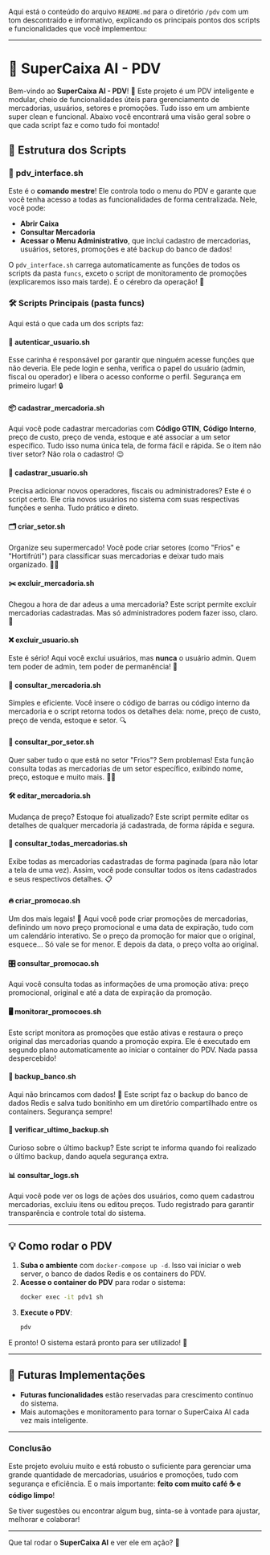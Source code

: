 Aqui está o conteúdo do arquivo `README.md` para o diretório `/pdv` com um tom descontraído e informativo, explicando os principais pontos dos scripts e funcionalidades que você implementou:

---

# 🛒 SuperCaixa AI - PDV

Bem-vindo ao **SuperCaixa AI - PDV**! 🎉 Este projeto é um PDV inteligente e modular, cheio de funcionalidades úteis para gerenciamento de mercadorias, usuários, setores e promoções. Tudo isso em um ambiente super clean e funcional. Abaixo você encontrará uma visão geral sobre o que cada script faz e como tudo foi montado!

## 📁 Estrutura dos Scripts

### 📜 **pdv_interface.sh**
Este é o **comando mestre**! Ele controla todo o menu do PDV e garante que você tenha acesso a todas as funcionalidades de forma centralizada. Nele, você pode:
- **Abrir Caixa**
- **Consultar Mercadoria**
- **Acessar o Menu Administrativo**, que inclui cadastro de mercadorias, usuários, setores, promoções e até backup do banco de dados!

O `pdv_interface.sh` carrega automaticamente as funções de todos os scripts da pasta `funcs`, exceto o script de monitoramento de promoções (explicaremos isso mais tarde). É o cérebro da operação! 🧠

### 🛠 **Scripts Principais (pasta funcs)**

Aqui está o que cada um dos scripts faz:

#### 🔐 **autenticar_usuario.sh**
Esse carinha é responsável por garantir que ninguém acesse funções que não deveria. Ele pede login e senha, verifica o papel do usuário (admin, fiscal ou operador) e libera o acesso conforme o perfil. Segurança em primeiro lugar! 🔒

#### 📦 **cadastrar_mercadoria.sh**
Aqui você pode cadastrar mercadorias com **Código GTIN**, **Código Interno**, preço de custo, preço de venda, estoque e até associar a um setor específico. Tudo isso numa única tela, de forma fácil e rápida. Se o item não tiver setor? Não rola o cadastro! 😉

#### 👤 **cadastrar_usuario.sh**
Precisa adicionar novos operadores, fiscais ou administradores? Este é o script certo. Ele cria novos usuários no sistema com suas respectivas funções e senha. Tudo prático e direto.

#### 🗂 **criar_setor.sh**
Organize seu supermercado! Você pode criar setores (como "Frios" e "Hortifrúti") para classificar suas mercadorias e deixar tudo mais organizado. 🥶🍏

#### ✂️ **excluir_mercadoria.sh**
Chegou a hora de dar adeus a uma mercadoria? Este script permite excluir mercadorias cadastradas. Mas só administradores podem fazer isso, claro. 🔨

#### ❌ **excluir_usuario.sh**
Este é sério! Aqui você exclui usuários, mas **nunca** o usuário admin. Quem tem poder de admin, tem poder de permanência! 👑

#### 📑 **consultar_mercadoria.sh**
Simples e eficiente. Você insere o código de barras ou código interno da mercadoria e o script retorna todos os detalhes dela: nome, preço de custo, preço de venda, estoque e setor. 🔍

#### 🛒 **consultar_por_setor.sh**
Quer saber tudo o que está no setor "Frios"? Sem problemas! Esta função consulta todas as mercadorias de um setor específico, exibindo nome, preço, estoque e muito mais. 🍦🥦

#### 🛠 **editar_mercadoria.sh**
Mudança de preço? Estoque foi atualizado? Este script permite editar os detalhes de qualquer mercadoria já cadastrada, de forma rápida e segura.

#### 📝 **consultar_todas_mercadorias.sh**
Exibe todas as mercadorias cadastradas de forma paginada (para não lotar a tela de uma vez). Assim, você pode consultar todos os itens cadastrados e seus respectivos detalhes. 📋

#### 🔥 **criar_promocao.sh**
Um dos mais legais! 🎉 Aqui você pode criar promoções de mercadorias, definindo um novo preço promocional e uma data de expiração, tudo com um calendário interativo. Se o preço da promoção for maior que o original, esquece... Só vale se for menor. E depois da data, o preço volta ao original.

#### 🎛 **consultar_promocao.sh**
Aqui você consulta todas as informações de uma promoção ativa: preço promocional, original e até a data de expiração da promoção.

#### 🖥 **monitorar_promocoes.sh**
Este script monitora as promoções que estão ativas e restaura o preço original das mercadorias quando a promoção expira. Ele é executado em segundo plano automaticamente ao iniciar o container do PDV. Nada passa despercebido!

#### 📜 **backup_banco.sh**
Aqui não brincamos com dados! 💾 Este script faz o backup do banco de dados Redis e salva tudo bonitinho em um diretório compartilhado entre os containers. Segurança sempre!

#### 📅 **verificar_ultimo_backup.sh**
Curioso sobre o último backup? Este script te informa quando foi realizado o último backup, dando aquela segurança extra.

#### 📊 **consultar_logs.sh**
Aqui você pode ver os logs de ações dos usuários, como quem cadastrou mercadorias, excluiu itens ou editou preços. Tudo registrado para garantir transparência e controle total do sistema.

---

## 💡 Como rodar o PDV

1. **Suba o ambiente** com `docker-compose up -d`. Isso vai iniciar o web server, o banco de dados Redis e os containers do PDV.
2. **Acesse o container do PDV** para rodar o sistema:
   ```bash
   docker exec -it pdv1 sh
   ```
3. **Execute o PDV**:
   ```bash
   pdv
   ```

E pronto! O sistema estará pronto para ser utilizado! 🎉

---

## 🔮 Futuras Implementações

- **Futuras funcionalidades** estão reservadas para crescimento contínuo do sistema.
- Mais automações e monitoramento para tornar o SuperCaixa AI cada vez mais inteligente.

---

### Conclusão

Este projeto evoluiu muito e está robusto o suficiente para gerenciar uma grande quantidade de mercadorias, usuários e promoções, tudo com segurança e eficiência. E o mais importante: **feito com muito café ☕ e código limpo**!

Se tiver sugestões ou encontrar algum bug, sinta-se à vontade para ajustar, melhorar e colaborar!

---

Que tal rodar o **SuperCaixa AI** e ver ele em ação? 🚀